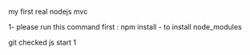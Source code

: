 my first real nodejs mvc

1- please run this command first : npm install - to install node_modules

git checked
js start 1
